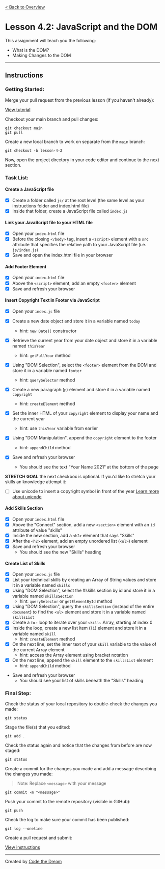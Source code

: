 [< Back to Overview](../../README.md)

# Lesson 4.2: JavaScript and the DOM

This assignment will teach you the following:

- What is the DOM?
- Making Changes to the DOM

---

## Instructions

### Getting Started:

Merge your pull request from the previous lesson (if you haven't already):

[View tutorial](../common/how-to-merge.md)


Checkout your main branch and pull changes:

    git checkout main
    git pull

Create a new local branch to work on separate from the `main` branch:

    git checkout -b lesson-4-2

Now, open the project directory in your code editor and continue to the next section.

### Task List:

#### Create a JavaScript file

- [x] Create a folder called `js/` at the root level (the same level as your instructions folder and index.html file)
- [x] Inside that folder, create a JavaScript file called `index.js`

#### Link your JavaScript file to your HTML file

- [x] Open your `index.html` file
- [x] Before the closing `</body>` tag, insert a `<script>` element with a `src` attribute that specifies the relative path to your JavaScript file (i.e. `js/index.js`)
- [x] Save and open the index.html file in your browser

#### Add Footer Element

- [x] Open your `index.html` file
- [x] Above the `<script>` element, add an empty `<footer>` element
- [x] Save and refresh your browser

#### Insert Copyright Text in Footer via JavaScript

- [x] Open your `index.js` file

- [x] Create a new date object and store it in a variable named `today`
  - hint: `new Date()` constructor
- [x] Retrieve the current year from your date object and store it in a variable named `thisYear`
  - hint: `getFullYear` method

- [x] Using "DOM Selection", select the `<footer>` element from the DOM and store it in a variable named `footer`
  - hint: `querySelector` method
- [x] Create a new paragraph (`p`) element and store it in a variable named `copyright`
  - hint: `createElement` method
- [x] Set the inner HTML of your `copyright` element to display your name and the current year
  - hint: use `thisYear` variable from earlier
- [x] Using "DOM Manipulation", append the `copyright` element to the footer
  - hint: `appendChild` method
- [x] Save and refresh your browser
  - You should see the text "Your Name 2021" at the bottom of the page

**STRETCH GOAL** the next checkbox is optional.  If you'd like to stretch your skills an knowledge attempt it:

- [ ] Use unicode to insert a copyright symbol in front of the year <a href="https://www.w3schools.com/charsets/ref_utf_symbols.asp" target="_blank">Learn more about unicode</a>



#### Add Skills Section

- [x] Open your `index.html` file
- [x] Above the "Connect" section, add a new `<section>` element with an `id` attribute of value "skills"
- [x] Inside the new section, add a `<h2>` element that says "Skills"
- [x] After the `<h2>` element, add an empty unordered list (`<ul>`) element
- [x] Save and refresh your browser
  - You should see the new "Skills" heading

#### Create List of Skills

- [x] Open your `index.js` file
- [x] List your technical skills by creating an Array of String values and store it in a variable named `skills`
- [x] Using "DOM Selection", select the #skills section by id and store it in a variable named `skillsSection`
  - hint: `querySelector` or `getElementById` method
- [x] Using "DOM Selection", query the `skillsSection` (instead of the entire `document`) to find the `<ul>` element and store it in a variable named `skillsList`
- [x] Create a `for` loop to iterate over your `skills` Array, starting at index 0
- [x] Inside the loop, create a new list item (`li`) element and store it in a variable named `skill`
  - hint: `createElement` method
- [x] On the next line, set the inner text of your `skill` variable to the value of the current Array element
  - hint: access the Array element using bracket notation
- [x] On the next line, append the `skill` element to the `skillsList` element
  - hint: `appendChild` method
- Save and refresh your browser
  - You should see your list of skills beneath the "Skills" heading

### Final Step:

Check the status of your local repository to double-check the changes you made:

    git status

Stage the file(s) that you edited:

    git add .

Check the status again and notice that the changes from before are now staged:

    git status

Create a commit for the changes you made and add a message describing the changes you made:

> Note: Replace `<message>` with your message

    git commit -m "<message>"

Push your commit to the remote repository (visible in GitHub):

    git push

Check the log to make sure your commit has been published:

    git log --oneline

Create a pull request and submit:

[View instructions](../common/how-to-pull-request.md)

---

Created by [Code the Dream](https://www.codethedream.org)

